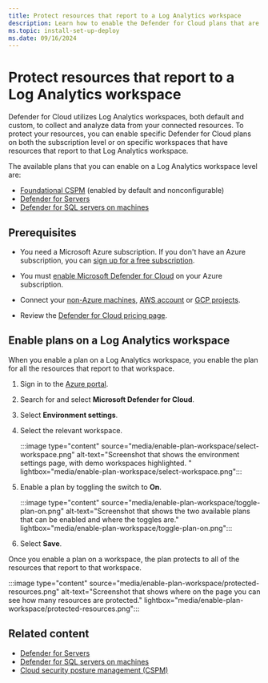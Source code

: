 ```yaml
---
title: Protect resources that report to a Log Analytics workspace
description: Learn how to enable the Defender for Cloud plans that are available on workspaces to protect the resources that report to that workspace.
ms.topic: install-set-up-deploy
ms.date: 09/16/2024
---
```


# Protect resources that report to a Log Analytics workspace

Defender for Cloud utilizes Log Analytics workspaces, both default and custom, to collect and analyze data from your connected resources. To protect your resources, you can enable specific Defender for Cloud plans on both the subscription level or on specific workspaces that have resources that report to that Log Analytics workspace.

The available plans that you can enable on a Log Analytics workspace level are:

- [Foundational CSPM](concept-cloud-security-posture-management.md) (enabled by default and nonconfigurable)
- [Defender for Servers](plan-defender-for-servers.md)
- [Defender for SQL servers on machines](defender-for-sql-usage.md)

## Prerequisites

- You need a Microsoft Azure subscription. If you don't have an Azure subscription, you can [sign up for a free subscription](https://azure.microsoft.com/pricing/free-trial/).

- You must [enable Microsoft Defender for Cloud](get-started.md#enable-defender-for-cloud-on-your-azure-subscription) on your Azure subscription.

- Connect your [non-Azure machines](quickstart-onboard-machines.md), [AWS account](quickstart-onboard-aws.md) or [GCP projects](quickstart-onboard-gcp.md).

- Review the [Defender for Cloud pricing page](https://azure.microsoft.com/pricing/details/defender-for-cloud/).

## Enable plans on a Log Analytics workspace

When you enable a plan on a Log Analytics workspace, you enable the plan for all the resources that report to that workspace.

1. Sign in to the [Azure portal](https://portal.azure.com).

1. Search for and select **Microsoft Defender for Cloud**.

1. Select **Environment settings**.

1. Select the relevant workspace.

    :::image type="content" source="media/enable-plan-workspace/select-workspace.png" alt-text="Screenshot that shows the environment settings page, with demo workspaces highlighted. " lightbox="media/enable-plan-workspace/select-workspace.png":::

1. Enable a plan by toggling the switch to **On**.

    :::image type="content" source="media/enable-plan-workspace/toggle-plan-on.png" alt-text="Screenshot that shows the two available plans that can be enabled and where the toggles are." lightbox="media/enable-plan-workspace/toggle-plan-on.png":::

1. Select **Save**.

Once you enable a plan on a workspace, the plan protects to all of the resources that report to that workspace.

:::image type="content" source="media/enable-plan-workspace/protected-resources.png" alt-text="Screenshot that shows where on the page you can see how many resources are protected." lightbox="media/enable-plan-workspace/protected-resources.png":::

## Related content

- [Defender for Servers](plan-defender-for-servers.md)
- [Defender for SQL servers on machines](defender-for-sql-usage.md)
- [Cloud security posture management (CSPM)](concept-cloud-security-posture-management.md)
